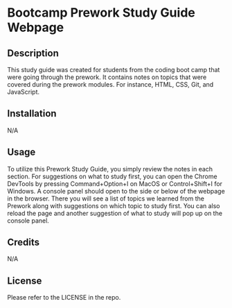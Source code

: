 # Bootcamp Prework Study Guide Webpage

## Description

This study guide was created for students from the coding boot camp that were going through the prework. It contains notes on topics that were covered during the prework modules. For instance, HTML, CSS, Git, and JavaScript.

## Installation

N/A

## Usage

To utilize this Prework Study Guide, you simply review the notes in each section. For suggestions on what to study first, you can open the Chrome DevTools by pressing Command+Option+I on MacOS or Control+Shift+I for Windows. A console panel should open to the side or below of the webpage in the browser. There you will see a list of topics we learned from the Prework along with suggestions on which topic to study first. You can also reload the page and another suggestion of what to study will pop up on the console panel.

## Credits

N/A

## License

Please refer to the LICENSE in the repo.